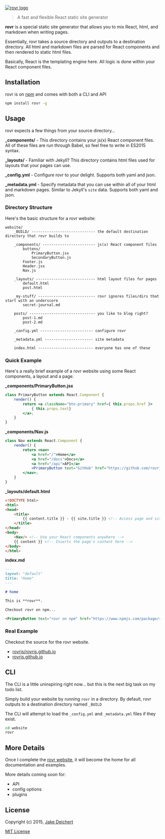 <a href="https://github.com/rovrjs/rovr">
    <img alt="rovr logo" src="https://raw.githubusercontent.com/rovrjs/rovrjs.github.io/master-src/assets/images/logos/rovr-dark.png">
</a>

> A fast and flexible React static site generator

**rovr** is a special static site generator that allows you to mix React, html, and markdown when writing pages.

Essentially, rovr takes a source directory and outputs to a destination directory. All html and markdown files are parsed for React components and then rendered to static html files.

Basically, React is the templating engine here. All logic is done within your React component files.


## Installation

rovr is on [npm](https://www.npmjs.com/package/rovr) and comes with both a CLI and API

~~~bash
npm install rovr -g
~~~

## Usage

rovr expects a few things from your source directory...

**_components/** - This directory contains your js(x) React component files. All of these files are run through Babel, so feel free to write in ES2015 syntax.

**_layouts/** - Familiar with Jekyll? This directory contains html files used for layouts that your pages can use.

**_config.yml** - Configure rovr to your delight. Supports both yaml and json.

**_metadata.yml** - Specify metadata that you can use within all of your html and markdown pages. Similar to Jekyll's `site` data. Supports both yaml and json.




### Directory Structure

Here's the basic structure for a rovr website:

~~~
website/
    _BUILD/ ----------------------------- the default destination directory that rovr builds to

    _components/ ------------------------ js(x) React component files
        buttons/
            PrimaryButton.jsx
            SecondaryButton.js
        Footer.js
        Header.jsx
        Nav.js

    _layouts/ --------------------------- html layout files for pages
        default.html
        post.html

    _my-stuff/ -------------------------- rovr ignores files/dirs that start with an underscore
        secret-journal.md

    posts/ ------------------------------ you like to blog right?
        post-1.md
        post-2.md

    _config.yml ------------------------ configure rovr

    _metadata.yml ---------------------- site metadata

    index.html ------------------------- everyone has one of these
~~~


### Quick Example

Here's a really brief example of a rovr website using some React components, a layout and a page.

**_components/PrimaryButton.jsx**
~~~jsx
class PrimaryButton extends React.Component {
    render() {
        return <a className="btn-primary" href={ this.props.href }>
            { this.props.text}
        </a>;
    }
}
~~~


**_components/Nav.js**
~~~jsx
class Nav extends React.Component {
    render() {
        return <nav>
            <a href="/">Home</a>
            <a href="/docs">Docs</a>
            <a href="/api">API</a>
            <PrimaryButton text="GitHub" href="https://github.com/rovrjs/rovr"/>
        </nav>;
    }
}
~~~


**_layouts/default.html**
~~~html
<!DOCTYPE html>
<html>
<head>
    <title>
        {{ content.title }} - {{ site.title }} <!-- Access page and site metadata -->
    </title>
</head>
<body>
    <Nav/> <!-- Use your React components anywhere -->
    {{ content }} <!-- Inserts the page's content here -->
</body>
</html>
~~~


**index.md**
```md
---
layout: "default"
title: "Home"
---

# home

This is **rovr**.

Checkout rovr on npm...

<PrimaryButton text="rovr on npm" href="https://www.npmjs.com/package/rovr"/>
```



### Real Example

Checkout the source for the rovr website.

* [rovrjs/rovrjs.github.io](https://github.com/rovrjs/rovrjs.github.io)
* [rovrjs.github.io](https://rovrjs.github.io)




## CLI

The CLI is a little uninspiring right now... but this is the next big task on my todo list.

Simply build your website by running `rovr` in a directory. By default, rovr outputs to a destination directory named `_BUILD`

The CLI will attempt to load the `_config.yml` and `_metadata.yml` files if they exist.

~~~bash
cd website
rovr
~~~



## More Details

Once I complete the [rovr website](https://rovrjs.github.io), it will become the home for all documentation and examples.

More details coming soon for:

* API
* config options
* plugins



## License

Copyright (c) 2015, [Jake Deichert](https://github.com/jakedeichert)

[MIT License](https://github.com/rovrjs/rovr/blob/master/LICENSE)

